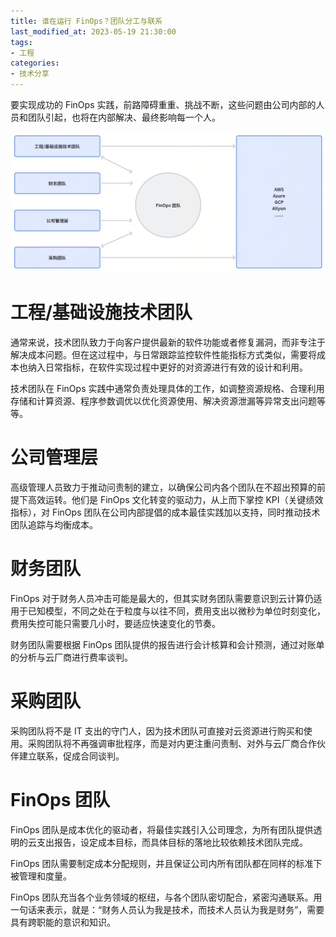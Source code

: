 ```yaml
---
title: 谁在运行 FinOps？团队分工与联系
last_modified_at: 2023-05-19 21:30:00
tags:
- 工程
categories:
- 技术分享
---
```

要实现成功的 FinOps 实践，前路障碍重重、挑战不断，这些问题由公司内部的人员和团队引起，也将在内部解决、最终影响每一个人。

<img src="/assets/images/FinOps-2/架构图.jpeg"/>

# 工程/基础设施技术团队
通常来说，技术团队致力于向客户提供最新的软件功能或者修复漏洞，而非专注于解决成本问题。但在这过程中，与日常跟踪监控软件性能指标方式类似，需要将成本也纳入日常指标，在软件实现过程中更好的对资源进行有效的设计和利用。

技术团队在 FinOps 实践中通常负责处理具体的工作，如调整资源规格、合理利用存储和计算资源、程序参数调优以优化资源使用、解决资源泄漏等异常支出问题等等。

# 公司管理层
高级管理人员致力于推动问责制的建立，以确保公司内各个团队在不超出预算的前提下高效运转。他们是 FinOps 文化转变的驱动力，从上而下掌控 KPI（关键绩效指标），对 FinOps 团队在公司内部提倡的成本最佳实践加以支持，同时推动技术团队追踪与均衡成本。

# 财务团队
FinOps 对于财务人员冲击可能是最大的，但其实财务团队需要意识到云计算仍适用于已知模型，不同之处在于粒度与以往不同，费用支出以微秒为单位时刻变化，费用失控可能只需要几小时，要适应快速变化的节奏。

财务团队需要根据 FinOps 团队提供的报告进行会计核算和会计预测，通过对账单的分析与云厂商进行费率谈判。

# 采购团队
采购团队将不是 IT 支出的守门人，因为技术团队可直接对云资源进行购买和使用。采购团队将不再强调审批程序，而是对内更注重问责制、对外与云厂商合作伙伴建立联系，促成合同谈判。

# FinOps 团队
FinOps 团队是成本优化的驱动者，将最佳实践引入公司理念，为所有团队提供透明的云支出报告，设定成本目标，而具体目标的落地比较依赖技术团队完成。

FinOps 团队需要制定成本分配规则，并且保证公司内所有团队都在同样的标准下被管理和度量。

FinOps 团队充当各个业务领域的枢纽，与各个团队密切配合，紧密沟通联系。用一句话来表示，就是：“财务人员认为我是技术，而技术人员认为我是财务”，需要具有跨职能的意识和知识。
